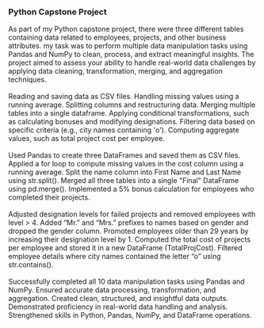 ### Python Capstone Project
As part of my Python capstone project, there were three different tables containing data related to employees, projects, and other business attributes. my task was to perform multiple data manipulation tasks using Pandas and NumPy to clean, process, and extract meaningful insights.
The project aimed to assess your ability to handle real-world data challenges by applying data cleaning, transformation, merging, and aggregation techniques.<br/><br/>
Reading and saving data as CSV files.
Handling missing values using a running average.
Splitting columns and restructuring data.
Merging multiple tables into a single dataframe.
Applying conditional transformations, such as calculating bonuses and modifying designations.
Filtering data based on specific criteria (e.g., city names containing 'o').
Computing aggregate values, such as total project cost per employee.<br/><br/>
Used Pandas to create three DataFrames and saved them as CSV files.
Applied a for loop to compute missing values in the cost column using a running average.
Split the name column into First Name and Last Name using str.split().
Merged all three tables into a single "Final" DataFrame using pd.merge().
Implemented a 5% bonus calculation for employees who completed their projects.<br/><br/>
Adjusted designation levels for failed projects and removed employees with level > 4.
Added “Mr.” and “Mrs.” prefixes to names based on gender and dropped the gender column.
Promoted employees older than 29 years by increasing their designation level by 1.
Computed the total cost of projects per employee and stored it in a new DataFrame (TotalProjCost).
Filtered employee details where city names contained the letter “o” using str.contains().<br/><br/>
Successfully completed all 10 data manipulation tasks using Pandas and NumPy.
Ensured accurate data processing, transformation, and aggregation.
Created clean, structured, and insightful data outputs.
Demonstrated proficiency in real-world data handling and analysis.
Strengthened skills in Python, Pandas, NumPy, and DataFrame operations.<br/>
